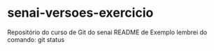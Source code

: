 # senai-versoes-exercicio
Repositório do curso de Git do senai
README de Exemplo
lembrei do comando: git status